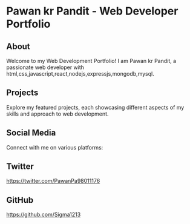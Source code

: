 
# Pawan kr Pandit - Web Developer Portfolio




## About
Welcome to my Web Development Portfolio! I am Pawan kr Pandit, a passionate web developer with html,css,javascript,react,nodejs,expressjs,mongodb,mysql.
## Projects
Explore my featured projects, each showcasing different aspects of my skills and approach to web development.



## Social Media
Connect with me on various platforms:
## Twitter
https://twitter.com/PawanPa98011176
## GitHub
https://github.com/Sigma1213
